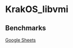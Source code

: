 # KrakOS_libvmi

## Benchmarks
[Google Sheets](https://docs.google.com/spreadsheets/d/1k59n-e1_Qls85ipIIo-NPVykKyeZAM0vsfrGhubvOLU/edit?usp=sharing)

